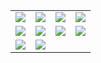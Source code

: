 <table><tbody>
<tr>
<td>
<a href="installations/1.html"><img src="http://firedpot.com/images/installations/20110517-p9a92kwrcddcmj9i6qtf2a4rum.jpg" /></a>
</td>
<td>
<a href="installations/2.html"><img src="http://firedpot.com/images/installations/20110517-r3p8r8pit1eqjk7u564tpyqg13.jpg" /></a>
</td>
<td>
<a href="installations/3.html"><img src="http://firedpot.com/images/installations/20110517-jphytapwk8kasm8dkijcffuji9.jpg" /></a>
</td>
<td>
<a href="installations/4.html"><img src="http://firedpot.com/images/installations/20110517-eaga47y1r8f8qwqghg1d538d2g.jpg" /></a>
</td>
</tr>
<tr>
<td>
<a href="installations/5.html"><img src="http://firedpot.com/images/installations/20110517-rgqd91h8425difbjsag8in2rmk.jpg" /></a>
</td>
<td>
<a href="installations/6.html"><img src="http://firedpot.com/images/installations/20110517-t7nymq5mdexsygmmh973pmb23q.jpg" /></a>
</td>
<td>
<a href="installations/7.html"><img src="http://firedpot.com/images/installations/20110517-drht4bcdn71cm3k7q96rk6nc1t.jpg" /></a>
</td>
<td>
<a href="installations/8.html"><img src="http://firedpot.com/images/installations/20110517-dwd1wk4f3hukmb5i826hmywpbg.jpg" /></a>
</td>
</tr>
<tr>
<td>
<a href="installations/9.html"><img src="http://firedpot.com/images/installations/20110517-1ukb4jqe1tg7jrh7tjfe4g1e5g.jpg" /></a>
</td>
<td>
<a href="installations/10.html"><img src="http://firedpot.com/images/installations/20110517-tbjsyb3ucpmrm3ca8rjjtfawdw.jpg" /></a>
</td>
<td>

</td>
<td>

</td>
</tr>
</tbody></table>
